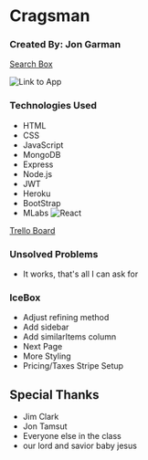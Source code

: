 # Cragsman

### Created By: Jon Garman

[Search Box](https://i.imgur.com/ZmpaEab.png)

![Link to App](https://cragsman.herokuapp.com/)

### Technologies Used
  * HTML
  * CSS 
  * JavaScript
  * MongoDB
  * Express
  * Node.js
  * JWT
  * Heroku
  * BootStrap
  * MLabs
![React](https://i.imgur.com/kEt1qiO.png)

[Trello Board](https://trello.com/b/Ue2pKMo4/cragsman)

### Unsolved Problems
  * It works, that's all I can ask for

### IceBox
  * Adjust refining method
  * Add sidebar
  * Add similarItems column
  * Next Page
  * More Styling
  * Pricing/Taxes Stripe Setup

## Special Thanks
  * Jim Clark
  * Jon Tamsut
  * Everyone else in the class
  * our lord and savior baby jesus